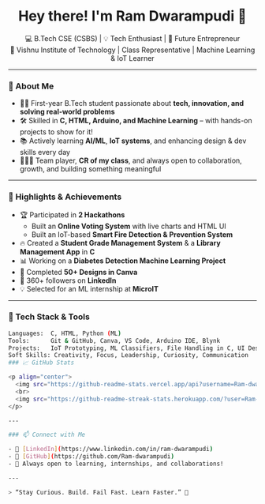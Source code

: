 <h1 align="center">Hey there! I'm Ram Dwarampudi 👋</h1>

<p align="center">
  💻 B.Tech CSE (CSBS) | 💡 Tech Enthusiast | 🚀 Future Entrepreneur <br>
  📍 Vishnu Institute of Technology | Class Representative | Machine Learning & IoT Learner
</p>

---

### 🧠 About Me

- 👨‍🎓 First-year B.Tech student passionate about **tech, innovation, and solving real-world problems**
- 🛠️ Skilled in **C, HTML, Arduino, and Machine Learning** – with hands-on projects to show for it!
- 📚 Actively learning **AI/ML**, **IoT systems**, and enhancing design & dev skills every day
- 🧑‍🤝‍🧑 Team player, **CR of my class**, and always open to collaboration, growth, and building something meaningful

---

### 💼 Highlights & Achievements

- 🏆 Participated in **2 Hackathons**
  - Built an **Online Voting System** with live charts and HTML UI
  - Built an IoT-based **Smart Fire Detection & Prevention System**
- 🔥 Created a **Student Grade Management System** & a **Library Management App** in **C**
- 📊 Working on a **Diabetes Detection Machine Learning Project**
- 🎨 Completed **50+ Designs in Canva**
- 👥 360+ followers on **LinkedIn**
- 💡 Selected for an ML internship at **MicroIT**

---

### 🧰 Tech Stack & Tools

```bash
Languages:  C, HTML, Python (ML)
Tools:      Git & GitHub, Canva, VS Code, Arduino IDE, Blynk
Projects:   IoT Prototyping, ML Classifiers, File Handling in C, UI Design
Soft Skills: Creativity, Focus, Leadership, Curiosity, Communication
### 📈 GitHub Stats

<p align="center">
  <img src="https://github-readme-stats.vercel.app/api?username=Ram-dwarampudi&show_icons=true&theme=tokyonight" alt="Ram's GitHub stats" />
  <br>
  <img src="https://github-readme-streak-stats.herokuapp.com/?user=Ram-dwarampudi&theme=tokyonight" alt="GitHub Streak" />
</p>

---

### 📫 Connect with Me

- 🔗 [LinkedIn](https://www.linkedin.com/in/ram-dwarampudi)
- 💼 [GitHub](https://github.com/Ram-dwarampudi)
- 🎯 Always open to learning, internships, and collaborations!

---

> “Stay Curious. Build. Fail Fast. Learn Faster.” 🚀

